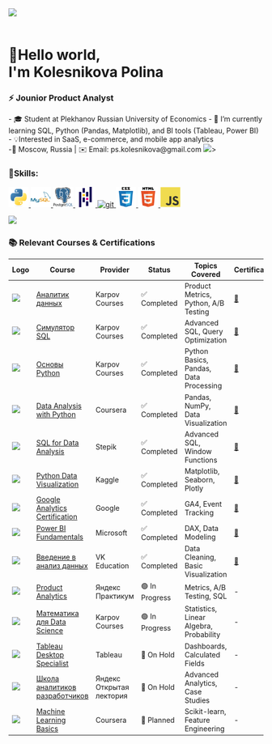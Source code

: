 <img src="https://user-images.githubusercontent.com/74038190/212750155-3ceddfbd-19d3-40a3-87af-8d329c8323c4.gif" width="1000">
<br><br>
<h1 align="centre">  👋Hello world,<br>I'm Kolesnikova Polina</h1>
<h3 align="centre">⚡ Jounior Product Analyst</h3>
- 🎓 Student at Plekhanov Russian University of Economics
<align="centre" <br>- 🌱 I’m currently learning SQL, Python (Pandas, Matplotlib), and BI tools (Tableau, Power BI)
<br>- 💡Interested in SaaS, e-commerce, and mobile app analytics 
<br>-📍 Moscow, Russia | ✉️ Email: ps.kolesnikova@gmail.com
<img src="https://www.animatedimages.org/data/media/562/animated-line-image-0426.gif" width="500">>
<h3 align="left">🔧Skills:</h3>
<p align="left"> <a href="https://www.python.org" target="_blank" rel="noreferrer"> <img src="https://raw.githubusercontent.com/devicons/devicon/master/icons/python/python-original.svg" alt="python" width="40" height="40"/> </a> <a href="https://www.mysql.com/" target="_blank" rel="noreferrer"> <img src="https://raw.githubusercontent.com/devicons/devicon/master/icons/mysql/mysql-original-wordmark.svg" alt="mysql" width="40" height="40"/> </a> <a href="https://www.postgresql.org" target="_blank" rel="noreferrer"> <img src="https://raw.githubusercontent.com/devicons/devicon/master/icons/postgresql/postgresql-original-wordmark.svg" alt="postgresql" width="40" height="40"/> </a> <a href="https://pandas.pydata.org/" target="_blank" rel="noreferrer"> <img src="https://raw.githubusercontent.com/devicons/devicon/2ae2a900d2f041da66e950e4d48052658d850630/icons/pandas/pandas-original.svg" alt="pandas" width="40" height="40"/> </a><a href="https://git-scm.com/" target="_blank" rel="noreferrer"> <img src="https://www.vectorlogo.zone/logos/git-scm/git-scm-icon.svg" alt="git" width="40" height="40"/> </a> <a href="https://www.w3schools.com/css/" target="_blank" rel="noreferrer"> <img src="https://raw.githubusercontent.com/devicons/devicon/master/icons/css3/css3-original-wordmark.svg" alt="css3" width="40" height="40"/> </a>  <a href="https://www.w3.org/html/" target="_blank" rel="noreferrer"> <img src="https://raw.githubusercontent.com/devicons/devicon/master/icons/html5/html5-original-wordmark.svg" alt="html5" width="40" height="40"/> </a> <a href="https://developer.mozilla.org/en-US/docs/Web/JavaScript" target="_blank" rel="noreferrer"> <img src="https://raw.githubusercontent.com/devicons/devicon/master/icons/javascript/javascript-original.svg" alt="javascript" width="40" height="40"/> </a></p>
<img src="https://www.animatedimages.org/data/media/562/animated-line-image-0426.gif" width="500">
<h3 align="left">📚 Relevant Courses & Certifications</h3>

| Logo                                                                                                                        | Course                                                                                     | Provider                 | Status        | Topics Covered                          | Certificate                                                              |
| --------------------------------------------------------------------------------------------------------------------------- | ------------------------------------------------------------------------------------------ | ------------------------ | ------------- | --------------------------------------- | ------------------------------------------------------------------------ |
| <img src="https://karpov.courses/favicon.ico" width="20">                                                                   | [Аналитик данных](https://karpov.courses/data-analyst)                                     | Karpov Courses           | ✅ Completed   | Product Metrics, Python, A/B Testing    | [📄]()                                                                    |
| <img src="https://karpov.courses/favicon.ico" width="20">                                                                   | [Симулятор SQL](https://karpov.courses/sql-simulator)                                      | Karpov Courses           | ✅ Completed   | Advanced SQL, Query Optimization        | [📄]()                                                                    |
| <img src="https://karpov.courses/favicon.ico" width="20">                                                                   | [Основы Python](https://karpov.courses/python)                                             | Karpov Courses           | ✅ Completed   | Python Basics, Pandas, Data Processing  | [📄]()                                                                    |
| <img src="https://upload.wikimedia.org/wikipedia/commons/9/97/Coursera-Logo_600x600.svg" width="20">                        | [Data Analysis with Python](https://www.coursera.org/learn/data-analysis-with-python)      | Coursera                 | ✅ Completed   | Pandas, NumPy, Data Visualization       | [📄](https://www.coursera.org/account/accomplishments/certificate/XXXXXX) |
| <img src="https://upload.wikimedia.org/wikipedia/commons/4/42/Stepik_logotype.png" width="20">                              | [SQL for Data Analysis](https://stepik.org/course/63054/)                                  | Stepik                   | ✅ Completed   | Advanced SQL, Window Functions          | [📄](https://stepik.org/certificate/XXXXXX)                               |
| <img src="https://upload.wikimedia.org/wikipedia/commons/7/7c/Kaggle_logo.png" width="20">                                  | [Python Data Visualization](https://www.kaggle.com/learn/data-visualization)               | Kaggle                   | ✅ Completed   | Matplotlib, Seaborn, Plotly             | [📄](https://www.kaggle.com/learn/certification/XXXXXX)                   |
| <img src="https://upload.wikimedia.org/wikipedia/commons/2/2f/Google_2015_logo.svg" width="20">                             | [Google Analytics Certification](https://analytics.google.com/analytics/academy/)          | Google                   | ✅ Completed   | GA4, Event Tracking                     | [📄](https://analytics.google.com/analytics/academy/certificate/XXXXXX)   |
| <img src="https://upload.wikimedia.org/wikipedia/commons/9/96/Microsoft_logo_%282012%29.svg" width="20">                    | [Power BI Fundamentals](https://learn.microsoft.com/en-us/training/powerplatform/power-bi) | Microsoft                | ✅ Completed   | DAX, Data Modeling                      | [📄](https://learn.microsoft.com/en-us/users/XXXXXX)                      |
| <img src="https://vk.company/favicon.ico" width="20">                                                                       | [Введение в анализ данных](https://vk.education/data-analysis)                             | VK Education             | ✅ Completed   | Data Cleaning, Basic Visualization      | [📄]()                                                                    |
| <img src="https://upload.wikimedia.org/wikipedia/commons/thumb/5/58/Yandex_icon.svg/2048px-Yandex_icon.svg.png" width="20"> | [Product Analytics](https://practicum.yandex.ru/profile/product-analyst/)                  | Яндекс Практикум         | 🟢 In Progress | Metrics, A/B Testing, SQL               | -                                                                        |
| <img src="https://karpov.courses/favicon.ico" width="20">                                                                   | [Математика для Data Science](https://karpov.courses/math-ds)                              | Karpov Courses           | 🟢 In Progress | Statistics, Linear Algebra, Probability | -                                                                        |
| <img src="https://336118.selcdn.ru/Gutsy-Culebra/products/Tableau-Desktop-Logo.svg" width="20">                             | [Tableau Desktop Specialist](https://www.tableau.com/learn/training)                       | Tableau                  | 🔄 On Hold     | Dashboards, Calculated Fields           | -                                                                        |
| <img src="https://yandex.ru/favicon.ico" width="20">                                                                        | [Школа аналитиков разработчиков](https://yandex.ru/schools/analytics)                      | Яндекс Открытая лектория | 🔄 On Hold     | Advanced Analytics, Case Studies        | -                                                                        |
| <img src="https://upload.wikimedia.org/wikipedia/commons/0/05/Scikit_learn_logo_small.svg" width="20">                      | [Machine Learning Basics](https://www.coursera.org/learn/machine-learning)                 | Coursera                 | 📅 Planned     | Scikit-learn, Feature Engineering       | -                                                                        |
